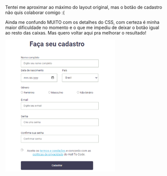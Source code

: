 
<html>
  <head>
    <link href="readme_style.css" rel="stylesheet">
  </head>
  <body>
    <p>Tentei me aproximar ao máximo do layout original, mas o botão de cadastro não quis colaborar comigo :(</p>
    <p>Ainda me confundo MUITO com os detalhes do CSS, com certeza é minha maior dificuldade no momento e o que me impediu de deixar o botão igual ao resto das       caixas. Mas quero voltar aqui pra melhorar o resultado!</p>
    <img style="width: 350px" src="resultado_form.png">
  </body>
</html>
